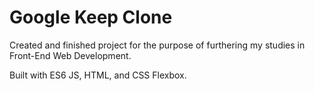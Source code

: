 # Google Keep Clone

Created and finished project for the purpose of furthering my studies in Front-End Web Development.

Built with ES6 JS, HTML, and CSS Flexbox. 
